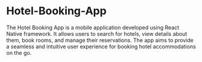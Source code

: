 # Hotel-Booking-App
The Hotel Booking App is a mobile application developed using React Native framework. It allows users to search for hotels, view details about them, book rooms, and manage their reservations. The app aims to provide a seamless and intuitive user experience for booking hotel accommodations on the go.
